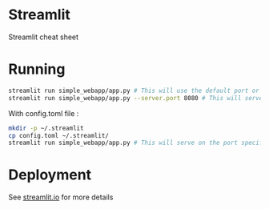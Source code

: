 # Streamlit

Streamlit cheat sheet

# Running

```bash
streamlit run simple_webapp/app.py # This will use the default port or the one specified in the .env file.
streamlit run simple_webapp/app.py --server.port 8080 # This will serve on the specified port.
```

With config.toml file :

```bash
mkdir -p ~/.streamlit
cp config.toml ~/.streamlit/
streamlit run simple_webapp/app.py # This will serve on the port specified in config.toml.
```

# Deployment

See [streamlit.io](streamlit.io) for more details
